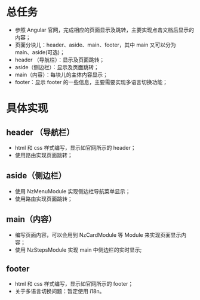 # 总任务
- 参照 Angular 官网，完成相应的页面显示及跳转，主要实现点击文档后显示的内容；
- 页面分块儿：header、aside、main、footer，其中 main 又可以分为 main、aside(可选)；
- header （导航栏）：显示及页面跳转；
- aside（侧边栏）：显示及页面跳转；
- main（内容）：每块儿的主体内容显示；
- footer：显示 footer 的一些信息，主要需要实现多语言切换功能；

# 具体实现
## header （导航栏）
- html 和 css 样式编写，显示如官网所示的 header；
- 使用路由实现页面跳转；

## aside（侧边栏）
- 使用 NzMenuModule 实现侧边栏导航菜单显示；
- 使用路由实现页面跳转；

## main（内容）
- 编写页面内容，可以会用到 NzCardModule 等 Module 来实现页面显示内容；
- 使用 NzStepsModule 实现 main 中侧边栏的实时显示;

## footer
- html 和 css 样式编写，显示如官网所示的 footer；
- 关于多语言切换问题：暂定使用 i18n。
